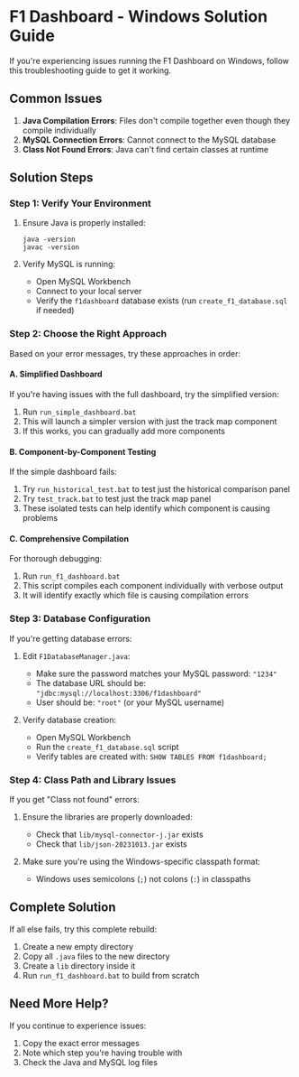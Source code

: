 # F1 Dashboard - Windows Solution Guide

If you're experiencing issues running the F1 Dashboard on Windows, follow this troubleshooting guide to get it working.

## Common Issues

1. **Java Compilation Errors**: Files don't compile together even though they compile individually
2. **MySQL Connection Errors**: Cannot connect to the MySQL database
3. **Class Not Found Errors**: Java can't find certain classes at runtime

## Solution Steps

### Step 1: Verify Your Environment

1. Ensure Java is properly installed:
   ```
   java -version
   javac -version
   ```

2. Verify MySQL is running:
   - Open MySQL Workbench
   - Connect to your local server
   - Verify the `f1dashboard` database exists (run `create_f1_database.sql` if needed)

### Step 2: Choose the Right Approach

Based on your error messages, try these approaches in order:

#### A. Simplified Dashboard

If you're having issues with the full dashboard, try the simplified version:

1. Run `run_simple_dashboard.bat`
2. This will launch a simpler version with just the track map component
3. If this works, you can gradually add more components

#### B. Component-by-Component Testing

If the simple dashboard fails:

1. Try `run_historical_test.bat` to test just the historical comparison panel
2. Try `test_track.bat` to test just the track map panel
3. These isolated tests can help identify which component is causing problems

#### C. Comprehensive Compilation

For thorough debugging:

1. Run `run_f1_dashboard.bat`
2. This script compiles each component individually with verbose output
3. It will identify exactly which file is causing compilation errors

### Step 3: Database Configuration

If you're getting database errors:

1. Edit `F1DatabaseManager.java`:
   - Make sure the password matches your MySQL password: `"1234"`
   - The database URL should be: `"jdbc:mysql://localhost:3306/f1dashboard"`
   - User should be: `"root"` (or your MySQL username)

2. Verify database creation:
   - Open MySQL Workbench
   - Run the `create_f1_database.sql` script
   - Verify tables are created with: `SHOW TABLES FROM f1dashboard;`

### Step 4: Class Path and Library Issues

If you get "Class not found" errors:

1. Ensure the libraries are properly downloaded:
   - Check that `lib/mysql-connector-j.jar` exists
   - Check that `lib/json-20231013.jar` exists

2. Make sure you're using the Windows-specific classpath format:
   - Windows uses semicolons (`;`) not colons (`:`) in classpaths

## Complete Solution

If all else fails, try this complete rebuild:

1. Create a new empty directory
2. Copy all `.java` files to the new directory
3. Create a `lib` directory inside it
4. Run `run_f1_dashboard.bat` to build from scratch

## Need More Help?

If you continue to experience issues:

1. Copy the exact error messages
2. Note which step you're having trouble with
3. Check the Java and MySQL log files